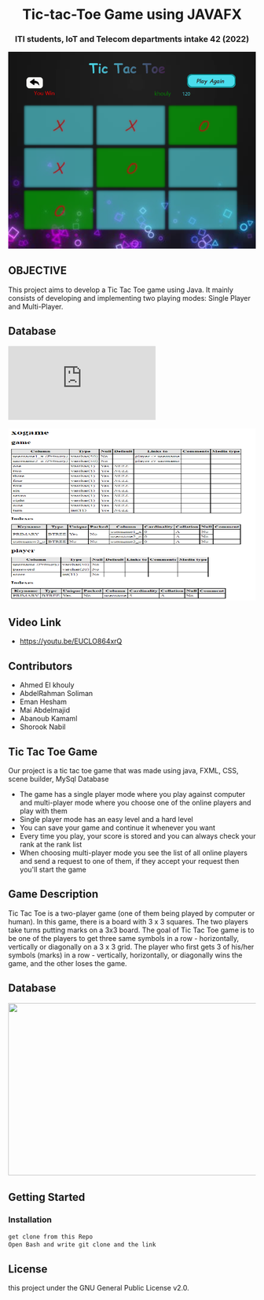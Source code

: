 <h1 align="center">Tic-tac-Toe Game using JAVAFX</h1>   
<h3 align="center">ITI students, IoT and Telecom departments intake 42 (2022)</h3>  

<p align="center">
  <img width="550" src="TicTacToeServer/src/ServerHandler/images/2.PNG">
</p>


## OBJECTIVE
This project aims to develop a Tic Tac Toe game using Java. It mainly consists of developing and implementing two playing modes: Single Player and Multi-Player.


## Database

![img](https://fv9-4.failiem.lv/thumb_show.php?i=nrfeucg2t&view)
<p align="center">
  <img width="550" height="350" src="TicTacToeServer/src/ServerHandler/images/db.PNG">
</p>


## Video Link 
- https://youtu.be/EUCLO864xrQ 

## Contributors
- Ahmed El khouly
- AbdelRahman Soliman
- Eman Hesham
- Mai Abdelmajid
- Abanoub Kamaml
- Shorook Nabil


## Tic Tac Toe Game
Our project is a tic tac toe game that was made using java, FXML, CSS, scene builder, MySql Database

- The game has a single player mode where you play against computer and multi-player mode where you choose one of the online players and play with them
- Single player mode has an easy level and a hard level
- You can save your game and continue it whenever you want
- Every time you play, your score is stored and you can always check your rank at the rank list
- When choosing multi-player mode you see the list of all online players and send a request to one of them, if they accept your request then you'll start the game


## Game Description

Tic Tac Toe is a two-player game (one of them being played by computer or human). In this game, there is a board with 3 x 3 squares.
The two players take turns putting marks on a 3x3 board. The goal of Tic Tac Toe game is to be one of the players to get three same symbols in a row - horizontally, vertically or diagonally on a 3 x 3 grid. The player who first gets 3 of his/her symbols (marks) in a row - vertically, horizontally, or diagonally wins the game, and the other loses the game.


## Database

<img width="550" height="350" src="https://fv9-4.failiem.lv/thumb_show.php?i=nrfeucg2t&view">

## Getting Started
### Installation

```
get clone from this Repo
Open Bash and write git clone and the link

```


## License
this project under the GNU General Public License v2.0.

